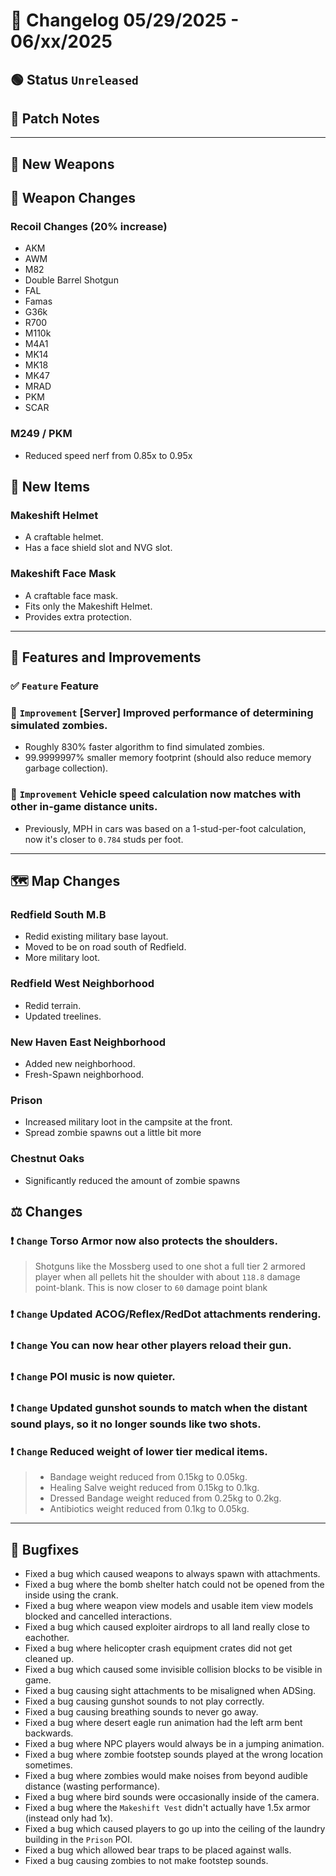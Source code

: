 # 📑 Changelog 05/29/2025 - 06/xx/2025

## 🟢 Status `Unreleased`

## 💬 Patch Notes

________

## 🔫 New Weapons

## 🔫 Weapon Changes

### Recoil Changes (20% increase)
- AKM
- AWM
- M82
- Double Barrel Shotgun
- FAL
- Famas
- G36k
- R700
- M110k
- M4A1
- MK14
- MK18
- MK47
- MRAD
- PKM
- SCAR

### M249 / PKM
- Reduced speed nerf from 0.85x to 0.95x

## 🔫 New Items

### Makeshift Helmet
- A craftable helmet.
- Has a face shield slot and NVG slot.

### Makeshift Face Mask
- A craftable face mask.
- Fits only the Makeshift Helmet.
- Provides extra protection.

________

## 📢 Features and Improvements

### ✅ `Feature` Feature

### 🔼 `Improvement` [Server] Improved performance of determining simulated zombies.
- Roughly 830% faster algorithm to find simulated zombies.
- 99.9999997% smaller memory footprint (should also reduce memory garbage collection).

### 🔼 `Improvement` Vehicle speed calculation now matches with other in-game distance units.
- Previously, MPH in cars was based on a 1-stud-per-foot calculation, now it's closer to `0.784` studs per foot.

________

## 🗺️ Map Changes

### Redfield South M.B
- Redid existing military base layout.
- Moved to be on road south of Redfield.
- More military loot.

### Redfield West Neighborhood
- Redid terrain.
- Updated treelines.

### New Haven East Neighborhood
- Added new neighborhood.
- Fresh-Spawn neighborhood.

### Prison
- Increased military loot in the campsite at the front.
- Spread zombie spawns out a little bit more

### Chestnut Oaks
- Significantly reduced the amount of zombie spawns

## ⚖️ Changes

### ❗ `Change` Torso Armor now also protects the shoulders.
> Shotguns like the Mossberg used to one shot a full tier 2 armored player
> when all pellets hit the shoulder with about `118.8` damage point-blank.
> This is now closer to `60` damage point blank

### ❗ `Change` Updated ACOG/Reflex/RedDot attachments rendering.

### ❗ `Change` You can now hear other players reload their gun.

### ❗ `Change` POI music is now quieter.

### ❗ `Change` Updated gunshot sounds to match when the distant sound plays, so it no longer sounds like two shots.

### ❗ `Change` Reduced weight of lower tier medical items.
>- Bandage weight reduced from 0.15kg to 0.05kg.
>- Healing Salve weight reduced from 0.15kg to 0.1kg.
>- Dressed Bandage weight reduced from 0.25kg to 0.2kg.
>- Antibiotics weight reduced from 0.1kg to 0.05kg.

________

## 🐛 Bugfixes
- Fixed a bug which caused weapons to always spawn with attachments.
- Fixed a bug where the bomb shelter hatch could not be opened from the inside using the crank.
- Fixed a bug where weapon view models and usable item view models blocked and cancelled interactions.
- Fixed a bug which caused exploiter airdrops to all land really close to eachother.
- Fixed a bug where helicopter crash equipment crates did not get cleaned up.
- Fixed a bug which caused some invisible collision blocks to be visible in game.
- Fixed a bug causing sight attachments to be misaligned when ADSing.
- Fixed a bug causing gunshot sounds to not play correctly.
- Fixed a bug causing breathing sounds to never go away.
- Fixed a bug where desert eagle run animation had the left arm bent backwards.
- Fixed a bug where NPC players would always be in a jumping animation.
- Fixed a bug where zombie footstep sounds played at the wrong location sometimes.
- Fixed a bug where zombies would make noises from beyond audible distance (wasting performance).
- Fixed a bug where bird sounds were occasionally inside of the camera.
- Fixed a bug where the `Makeshift Vest` didn't actually have 1.5x armor (instead only had 1x).
- Fixed a bug which caused players to go up into the ceiling of the laundry building in the `Prison` POI.
- Fixed a bug which allowed bear traps to be placed against walls.
- Fixed a bug causing zombies to not make footstep sounds.
